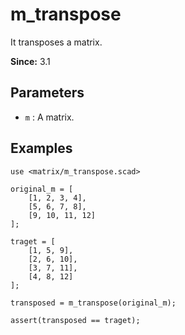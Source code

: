 # m_transpose

It transposes a matrix.

**Since:** 3.1

## Parameters

- `m` : A matrix.

## Examples

    use <matrix/m_transpose.scad>

    original_m = [
        [1, 2, 3, 4],
        [5, 6, 7, 8],
        [9, 10, 11, 12]
    ];

    traget = [
        [1, 5, 9],
        [2, 6, 10],
        [3, 7, 11],
        [4, 8, 12]
    ];

    transposed = m_transpose(original_m);

    assert(transposed == traget);